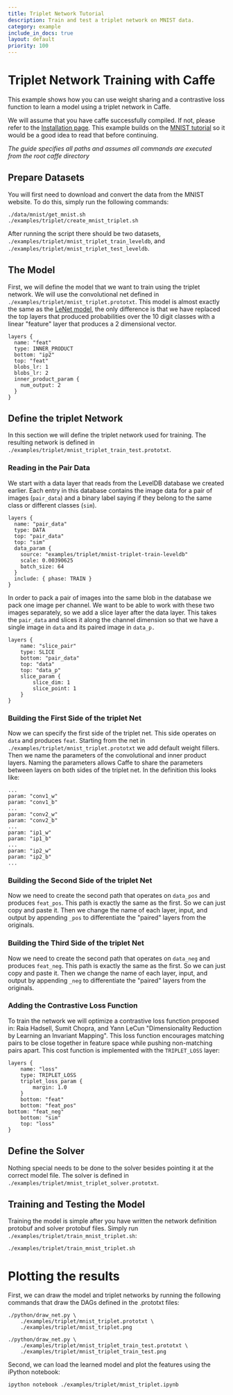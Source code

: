 ```yaml
---
title: Triplet Network Tutorial
description: Train and test a triplet network on MNIST data.
category: example
include_in_docs: true
layout: default
priority: 100
---
```


# Triplet Network Training with Caffe
This example shows how you can use weight sharing and a contrastive loss
function to learn a model using a triplet network in Caffe.

We will assume that you have caffe successfully compiled. If not, please refer
to the [Installation page](../../installation.html). This example builds on the
[MNIST tutorial](mnist.html) so it would be a good idea to read that before
continuing.

*The guide specifies all paths and assumes all commands are executed from the
root caffe directory*

## Prepare Datasets

You will first need to download and convert the data from the MNIST
website. To do this, simply run the following commands:

    ./data/mnist/get_mnist.sh
    ./examples/triplet/create_mnist_triplet.sh

After running the script there should be two datasets,
`./examples/triplet/mnist_triplet_train_leveldb`, and
`./examples/triplet/mnist_triplet_test_leveldb`.

## The Model
First, we will define the model that we want to train using the triplet network.
We will use the convolutional net defined in
`./examples/triplet/mnist_triplet.prototxt`. This model is almost
exactly the same as the [LeNet model](mnist.html), the only difference is that
we have replaced the top layers that produced probabilities over the 10 digit
classes with a linear "feature" layer that produces a 2 dimensional vector.

    layers {
      name: "feat"
      type: INNER_PRODUCT
      bottom: "ip2"
      top: "feat"
      blobs_lr: 1
      blobs_lr: 2
      inner_product_param {
        num_output: 2
      }
    }

## Define the triplet Network

In this section we will define the triplet network used for training. The
resulting network is defined in
`./examples/triplet/mnist_triplet_train_test.prototxt`.

### Reading in the Pair Data

We start with a data layer that reads from the LevelDB database we created
earlier. Each entry in this database contains the image data for a pair of
images (`pair_data`) and a binary label saying if they belong to the same class
or different classes (`sim`).

    layers {
      name: "pair_data"
      type: DATA
      top: "pair_data"
      top: "sim"
      data_param {
        source: "examples/triplet/mnist-triplet-train-leveldb"
        scale: 0.00390625
        batch_size: 64
      }
      include: { phase: TRAIN }
    }

In order to pack a pair of images into the same blob in the database we pack one
image per channel. We want to be able to work with these two images separately,
so we add a slice layer after the data layer. This takes the `pair_data` and
slices it along the channel dimension so that we have a single image in `data`
and its paired image in `data_p.`

    layers {
        name: "slice_pair"
        type: SLICE
        bottom: "pair_data"
        top: "data"
        top: "data_p"
        slice_param {
            slice_dim: 1
            slice_point: 1
        }
    }

### Building the First Side of the triplet Net

Now we can specify the first side of the triplet net. This side operates on
`data` and produces `feat`. Starting from the net in
`./examples/triplet/mnist_triplet.prototxt` we add default weight fillers. Then
we name the parameters of the convolutional and inner product layers. Naming the
parameters allows Caffe to share the parameters between layers on both sides of
the triplet net. In the definition this looks like:

    ...
    param: "conv1_w"
    param: "conv1_b"
    ...
    param: "conv2_w"
    param: "conv2_b"
    ...
    param: "ip1_w"
    param: "ip1_b"
    ...
    param: "ip2_w"
    param: "ip2_b"
    ...

### Building the Second Side of the triplet Net

Now we need to create the second path that operates on `data_pos` and produces
`feat_pos`. This path is exactly the same as the first. So we can just copy and
paste it. Then we change the name of each layer, input, and output by appending
`_pos` to differentiate the "paired" layers from the originals.

### Building the Third Side of the triplet Net

Now we need to create the second path that operates on `data_neg` and produces
`feat_neg`. This path is exactly the same as the first. So we can just copy and
paste it. Then we change the name of each layer, input, and output by appending
`_neg` to differentiate the "paired" layers from the originals.

### Adding the Contrastive Loss Function

To train the network we will optimize a contrastive loss function proposed in:
Raia Hadsell, Sumit Chopra, and Yann LeCun "Dimensionality Reduction by Learning
an Invariant Mapping". This loss function encourages matching pairs to be close
together in feature space while pushing non-matching pairs apart. This cost
function is implemented with the `TRIPLET_LOSS` layer:

    layers {
        name: "loss"
        type: TRIPLET_LOSS
        triplet_loss_param {
            margin: 1.0
        }
        bottom: "feat"
        bottom: "feat_pos"
	bottom: "feat_neg"
        bottom: "sim"
        top: "loss"
    }

## Define the Solver

Nothing special needs to be done to the solver besides pointing it at the
correct model file. The solver is defined in
`./examples/triplet/mnist_triplet_solver.prototxt`.

## Training and Testing the Model

Training the model is simple after you have written the network definition
protobuf and solver protobuf files. Simply run
`./examples/triplet/train_mnist_triplet.sh`:

    ./examples/triplet/train_mnist_triplet.sh

# Plotting the results

First, we can draw the model and triplet networks by running the following
commands that draw the DAGs defined in the .prototxt files:

    ./python/draw_net.py \
        ./examples/triplet/mnist_triplet.prototxt \
        ./examples/triplet/mnist_triplet.png

    ./python/draw_net.py \
        ./examples/triplet/mnist_triplet_train_test.prototxt \
        ./examples/triplet/mnist_triplet_train_test.png

Second, we can load the learned model and plot the features using the iPython
notebook:

    ipython notebook ./examples/triplet/mnist_triplet.ipynb

